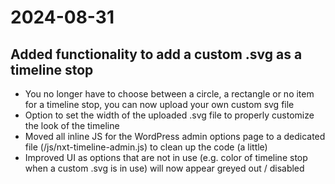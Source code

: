 # 2024-08-31
## Added functionality to add a custom .svg as a timeline stop
- You no longer have to choose between a circle, a rectangle or no item for a timeline stop, you can now upload your own custom svg file
- Option to set the width of the uploaded .svg file to properly customize the look of the timeline
- Moved all inline JS for the WordPress admin options page to a dedicated file (/js/nxt-timeline-admin.js) to clean up the code (a little)
- Improved UI as options that are not in use (e.g. color of timeline stop when a custom .svg is in use) will now appear greyed out / disabled
